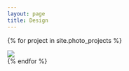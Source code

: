 ```yaml
---
layout: page
title: Design
---
```

{% for project in site.photo_projects %}
  <div class="project">
    <a href="{{ project.url }}"><img src={{ project.title }}/></a>
  </div>
{% endfor %}
